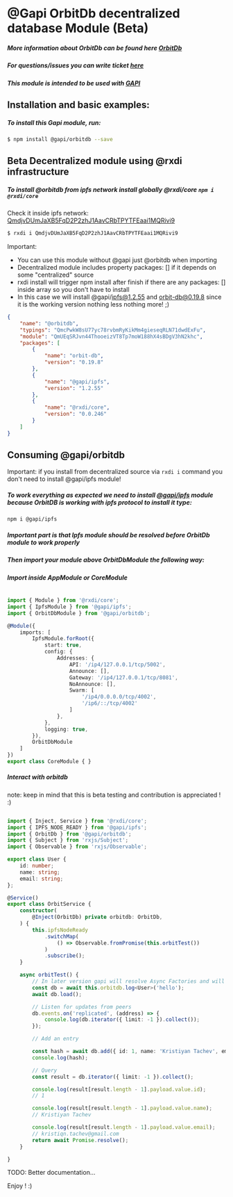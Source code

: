 # @Gapi OrbitDb decentralized database Module (Beta)

##### More information about OrbitDb can be found here [OrbitDb](https://github.com/orbitdb/orbit-db)
##### For questions/issues you can write ticket [here](http://gitlab.youvolio.com/gapi/gapi-orbitdb/issues)
##### This module is intended to be used with [GAPI](https://github.com/Stradivario/gapi)

## Installation and basic examples:
##### To install this Gapi module, run:

```bash
$ npm install @gapi/orbitdb --save
```

## Beta Decentralized module using @rxdi infrastructure

##### To install @orbitdb from ipfs network install globally @rxdi/core `npm i @rxdi/core`
Check it inside ipfs network: [QmdjvDUmJaXB5FqD2P2zhJ1AavCRbTPYTFEaai1MQRivi9](http://ipfs.io/ipfs/QmdjvDUmJaXB5FqD2P2zhJ1AavCRbTPYTFEaai1MQRivi9)

```bash
$ rxdi i QmdjvDUmJaXB5FqD2P2zhJ1AavCRbTPYTFEaai1MQRivi9
```

Important: 
- You can use this module without @gapi just @orbitdb when importing
- Decentralized module includes property packages: [] if it depends on some "centralized" source
- rxdi install will trigger npm install after finish if there are any packages: [] inside array so you don't have to install
- In this case we will install @gapi/ipfs@1.2.55 and orbit-db@0.19.8 since it is the working version nothing less nothing more! ;)

```json
{
    "name": "@orbitdb",
    "typings": "QmcPwkW8sU77yc78rvbmRyKikMm4gieseqRLN71dwdExFu",
    "module": "QmUEqSRJvn44ThooeizVT8Tp7moW188hX4sBDgV3hN2khc",
    "packages": [
        {
            "name": "orbit-db",
            "version": "0.19.8"
        },
        {
            "name": "@gapi/ipfs",
            "version": "1.2.55"
        },
        {
            "name": "@rxdi/core",
            "version": "0.0.246"
        }
    ]
}
```

## Consuming @gapi/orbitdb

Important: if you install from decentralized source via `rxdi i` command you don't need to install @gapi/ipfs module!

##### To work everything as expected we need to install [@gapi/ipfs](https://github.com/Stradivario/gapi-ipfs) module because OrbitDB is working with ipfs protocol to install it type:

```bash
npm i @gapi/ipfs
```
##### Important part is that Ipfs module should be resolved before OrbitDb module to work properly

##### Then import your module above OrbitDbModule the following way:

##### Import inside AppModule or CoreModule

```typescript

import { Module } from '@rxdi/core';
import { IpfsModule } from '@gapi/ipfs';
import { OrbitDbModule } from '@gapi/orbitdb';

@Module({
    imports: [
        IpfsModule.forRoot({
            start: true,
            config: {
                Addresses: {
                    API: '/ip4/127.0.0.1/tcp/5002',
                    Announce: [],
                    Gateway: '/ip4/127.0.0.1/tcp/8081',
                    NoAnnounce: [],
                    Swarm: [
                        '/ip4/0.0.0.0/tcp/4002',
                        '/ip6/::/tcp/4002'
                    ]
                },
            },
            logging: true,
        }),
        OrbitDbModule
    ]
})
export class CoreModule { }

```

##### Interact with orbitdb

note: keep in mind that this is beta testing and contribution is appreciated ! :)

```typescript

import { Inject, Service } from '@rxdi/core';
import { IPFS_NODE_READY } from '@gapi/ipfs';
import { OrbitDb } from '@gapi/orbitdb';
import { Subject } from 'rxjs/Subject';
import { Observable } from 'rxjs/Observable';

export class User {
    id: number;
    name: string;
    email: string;
};

@Service()
export class OrbitService {
    constructor(
        @Inject(OrbitDb) private orbitdb: OrbitDb,
    ) {
        this.ipfsNodeReady
            .switchMap(
                () => Observable.fromPromise(this.orbitTest())
            )
            .subscribe();
    }

    async orbitTest() {
        // In later version gapi will resolve Async Factories and will not be needed
        const db = await this.orbitdb.log<User>('hello');
        await db.load();

        // Listen for updates from peers
        db.events.on('replicated', (address) => {
            console.log(db.iterator({ limit: -1 }).collect());
        });

        // Add an entry

        const hash = await db.add({ id: 1, name: 'Kristiyan Tachev', email: 'kristiqn.tachev@gmail.com' });
        console.log(hash);

        // Query
        const result = db.iterator({ limit: -1 }).collect();

        console.log(result[result.length - 1].payload.value.id);
        // 1

        console.log(result[result.length - 1].payload.value.name);
        // Kristiyan Tachev

        console.log(result[result.length - 1].payload.value.email);
        // kristiqn.tachev@gmail.com
        return await Promise.resolve();
    }

}

```

TODO: Better documentation...

Enjoy ! :)
